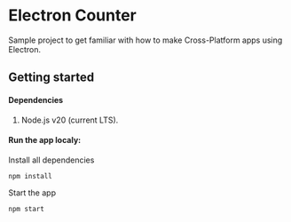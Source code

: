 # Electron Counter

Sample project to get familiar with how to make Cross-Platform apps using Electron.

## Getting started

#### Dependencies

1. Node.js v20 (current LTS).

#### Run the app localy:

Install all dependencies

```
npm install
```

Start the app

```
npm start
```